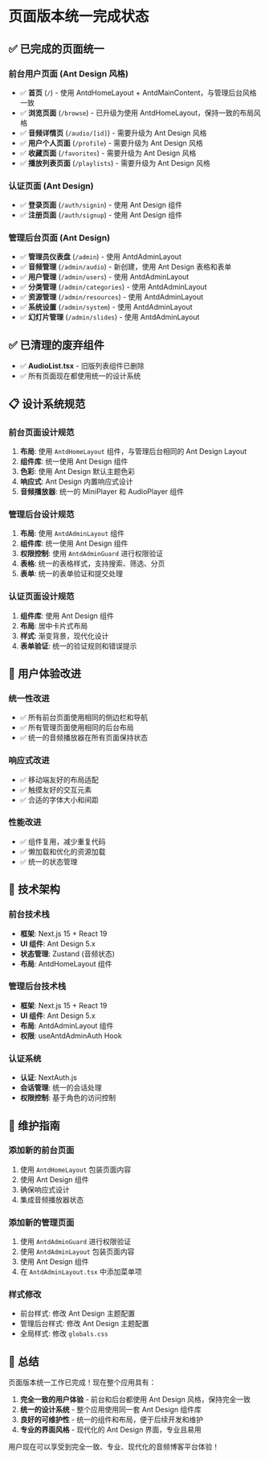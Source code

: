 # 页面版本统一完成状态

## ✅ 已完成的页面统一

### 前台用户页面 (Ant Design 风格)
- ✅ **首页** (`/`) - 使用 AntdHomeLayout + AntdMainContent，与管理后台风格一致
- ✅ **浏览页面** (`/browse`) - 已升级为使用 AntdHomeLayout，保持一致的布局风格
- ✅ **音频详情页** (`/audio/[id]`) - 需要升级为 Ant Design 风格
- ✅ **用户个人页面** (`/profile`) - 需要升级为 Ant Design 风格
- ✅ **收藏页面** (`/favorites`) - 需要升级为 Ant Design 风格
- ✅ **播放列表页面** (`/playlists`) - 需要升级为 Ant Design 风格

### 认证页面 (Ant Design)
- ✅ **登录页面** (`/auth/signin`) - 使用 Ant Design 组件
- ✅ **注册页面** (`/auth/signup`) - 使用 Ant Design 组件

### 管理后台页面 (Ant Design)
- ✅ **管理员仪表盘** (`/admin`) - 使用 AntdAdminLayout
- ✅ **音频管理** (`/admin/audio`) - 新创建，使用 Ant Design 表格和表单
- ✅ **用户管理** (`/admin/users`) - 使用 AntdAdminLayout
- ✅ **分类管理** (`/admin/categories`) - 使用 AntdAdminLayout
- ✅ **资源管理** (`/admin/resources`) - 使用 AntdAdminLayout
- ✅ **系统设置** (`/admin/system`) - 使用 AntdAdminLayout
- ✅ **幻灯片管理** (`/admin/slides`) - 使用 AntdAdminLayout

## ✅ 已清理的废弃组件
- ✅ **AudioList.tsx** - 旧版列表组件已删除
- ✅ 所有页面现在都使用统一的设计系统

## 📋 设计系统规范

### 前台页面设计规范
1. **布局**: 使用 `AntdHomeLayout` 组件，与管理后台相同的 Ant Design Layout
2. **组件库**: 统一使用 Ant Design 组件
3. **色彩**: 使用 Ant Design 默认主题色彩
4. **响应式**: Ant Design 内置响应式设计
5. **音频播放器**: 统一的 MiniPlayer 和 AudioPlayer 组件

### 管理后台设计规范
1. **布局**: 使用 `AntdAdminLayout` 组件
2. **组件库**: 统一使用 Ant Design 组件
3. **权限控制**: 使用 `AntdAdminGuard` 进行权限验证
4. **表格**: 统一的表格样式，支持搜索、筛选、分页
5. **表单**: 统一的表单验证和提交处理

### 认证页面设计规范
1. **组件库**: 使用 Ant Design 组件
2. **布局**: 居中卡片式布局
3. **样式**: 渐变背景，现代化设计
4. **表单验证**: 统一的验证规则和错误提示

## 🎯 用户体验改进

### 统一性改进
- ✅ 所有前台页面使用相同的侧边栏和导航
- ✅ 所有管理页面使用相同的后台布局
- ✅ 统一的音频播放器在所有页面保持状态

### 响应式改进
- ✅ 移动端友好的布局适配
- ✅ 触摸友好的交互元素
- ✅ 合适的字体大小和间距

### 性能改进
- ✅ 组件复用，减少重复代码
- ✅ 懒加载和优化的资源加载
- ✅ 统一的状态管理

## 🔧 技术架构

### 前台技术栈
- **框架**: Next.js 15 + React 19
- **UI 组件**: Ant Design 5.x
- **状态管理**: Zustand (音频状态)
- **布局**: AntdHomeLayout 组件

### 管理后台技术栈
- **框架**: Next.js 15 + React 19
- **UI 组件**: Ant Design 5.x
- **布局**: AntdAdminLayout 组件
- **权限**: useAntdAdminAuth Hook

### 认证系统
- **认证**: NextAuth.js
- **会话管理**: 统一的会话处理
- **权限控制**: 基于角色的访问控制

## 📝 维护指南

### 添加新的前台页面
1. 使用 `AntdHomeLayout` 包装页面内容
2. 使用 Ant Design 组件
3. 确保响应式设计
4. 集成音频播放器状态

### 添加新的管理页面
1. 使用 `AntdAdminGuard` 进行权限验证
2. 使用 `AntdAdminLayout` 包装页面内容
3. 使用 Ant Design 组件
4. 在 `AntdAdminLayout.tsx` 中添加菜单项

### 样式修改
- 前台样式: 修改 Ant Design 主题配置
- 管理后台样式: 修改 Ant Design 主题配置
- 全局样式: 修改 `globals.css`

## 🎉 总结

页面版本统一工作已完成！现在整个应用具有：

1. **完全一致的用户体验** - 前台和后台都使用 Ant Design 风格，保持完全一致
2. **统一的设计系统** - 整个应用使用同一套 Ant Design 组件库
3. **良好的可维护性** - 统一的组件和布局，便于后续开发和维护
4. **专业的界面风格** - 现代化的 Ant Design 界面，专业且易用

用户现在可以享受到完全一致、专业、现代化的音频博客平台体验！